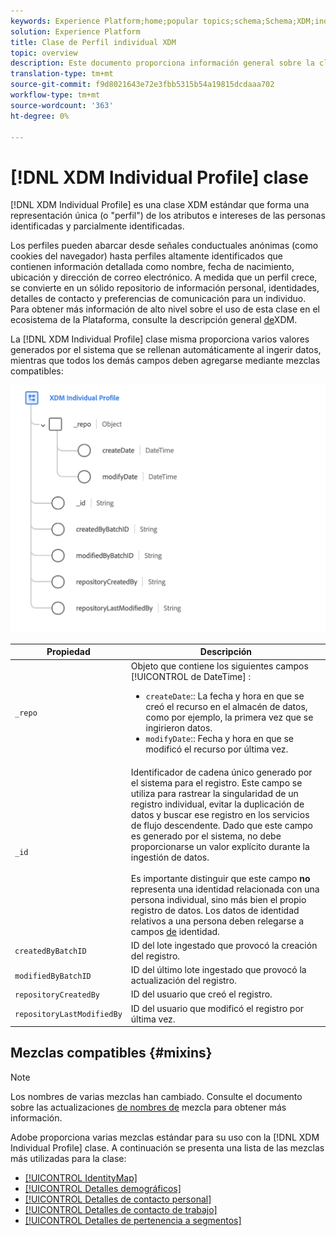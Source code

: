 ```yaml
---
keywords: Experience Platform;home;popular topics;schema;Schema;XDM;individual profile;fields;schemas;Schemas;identityMap;identity map;Identity map;Schema design;map;Map;union schema;union
solution: Experience Platform
title: Clase de Perfil individual XDM
topic: overview
description: Este documento proporciona información general sobre la clase de Perfil individual XDM.
translation-type: tm+mt
source-git-commit: f9d8021643e72e3fbb5315b54a19815dcdaaa702
workflow-type: tm+mt
source-wordcount: '363'
ht-degree: 0%

---
```



# [!DNL XDM Individual Profile] clase

[!DNL XDM Individual Profile] es una clase XDM estándar que forma una representación única (o &quot;perfil&quot;) de los atributos e intereses de las personas identificadas y parcialmente identificadas.

Los perfiles pueden abarcar desde señales conductuales anónimas (como cookies del navegador) hasta perfiles altamente identificados que contienen información detallada como nombre, fecha de nacimiento, ubicación y dirección de correo electrónico. A medida que un perfil crece, se convierte en un sólido repositorio de información personal, identidades, detalles de contacto y preferencias de comunicación para un individuo. Para obtener más información de alto nivel sobre el uso de esta clase en el ecosistema de la Plataforma, consulte la descripción general [de](../home.md#data-behaviors)XDM.

La [!DNL XDM Individual Profile] clase misma proporciona varios valores generados por el sistema que se rellenan automáticamente al ingerir datos, mientras que todos los demás campos deben agregarse mediante mezclas [](#mixins)compatibles:

![](../images/classes/individual-profile.png)

| Propiedad | Descripción |
| --- | --- |
| `_repo` | Objeto que contiene los siguientes campos [!UICONTROL de DateTime] : <ul><li>`createDate`:: La fecha y hora en que se creó el recurso en el almacén de datos, como por ejemplo, la primera vez que se ingirieron datos.</li><li>`modifyDate`:: Fecha y hora en que se modificó el recurso por última vez.</li></ul> |
| `_id` | Identificador de cadena único generado por el sistema para el registro. Este campo se utiliza para rastrear la singularidad de un registro individual, evitar la duplicación de datos y buscar ese registro en los servicios de flujo descendente. Dado que este campo es generado por el sistema, no debe proporcionarse un valor explícito durante la ingestión de datos.<br><br>Es importante distinguir que este campo **no** representa una identidad relacionada con una persona individual, sino más bien el propio registro de datos. Los datos de identidad relativos a una persona deben relegarse a campos [de](../schema/composition.md#identity) identidad. |
| `createdByBatchID` | ID del lote ingestado que provocó la creación del registro. |
| `modifiedByBatchID` | ID del último lote ingestado que provocó la actualización del registro. |
| `repositoryCreatedBy` | ID del usuario que creó el registro. |
| `repositoryLastModifiedBy` | ID del usuario que modificó el registro por última vez. |

## Mezclas compatibles {#mixins}

>[!NOTE]
>
>Los nombres de varias mezclas han cambiado. Consulte el documento sobre las actualizaciones [de nombres de](../mixins/name-updates.md) mezcla para obtener más información.

Adobe proporciona varias mezclas estándar para su uso con la [!DNL XDM Individual Profile] clase. A continuación se presenta una lista de las mezclas más utilizadas para la clase:

* [[!UICONTROL IdentityMap]](../mixins/profile/identitymap.md)
* [[!UICONTROL Detalles demográficos]](../mixins/profile/person-details.md)
* [[!UICONTROL Detalles de contacto personal]](../mixins/profile/personal-details.md)
* [[!UICONTROL Detalles de contacto de trabajo]](../mixins/profile/work-details.md)
* [[!UICONTROL Detalles de pertenencia a segmentos]](../mixins/profile/segmentation.md)